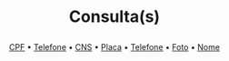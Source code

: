 # <p align="center">Consulta(s)
<p align="center">
  <a href="">CPF</a> •
  <a href="">Telefone</a> • 
  <a href="">CNS</a> • 
  <a href="">Placa</a> • 
  <a href="">Telefone</a> • 
  <a href="https://github.com/LuarSearch/LuarSearch/blob/main/consultas/foto.md">Foto</a> • 
  <a href="">Nome</a>
<p/>
